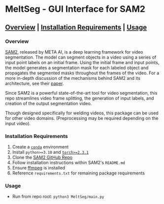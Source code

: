 # MeltSeg - GUI Interface for SAM2

## [Overview](#overview) | [Installation Requirements](#installation-requirements) | [Usage](#usage)

### Overview

[SAM2](https://github.com/facebookresearch/sam2), released by META AI, is a deep learning framework for video segmentation. The model can segment objects in a video using a series of input point labels on an initial frame. Using the initial frame and input points, the model generates a segmentation mask for each labeled object and propagates the segmented masks throughout the frames of the video. For a more in-depth discussion of the mechanisms behind SAM2 and its architecture, see their [paper](https://ai.meta.com/research/publications/sam-2-segment-anything-in-images-and-videos/).

Since SAM2 is a powerful state-of-the-art tool for video segmentation, this repo streamlines video frame splitting, the generation of input labels, and creation of the output segmentation video.

Though designed specifically for welding videos, this package can be used for other video domains. (Preprocessing may be required depending on the input video).

### Installation Requirements

1. Create a [`conda`](https://docs.conda.io/projects/conda/en/latest/user-guide/tasks/manage-environments.html) environment
2. Install `python>=3.10` and [`torch>=2.3.1`](https://pytorch.org/get-started/locally/)
3. Clone the [SAM2 GitHub Repo](https://github.com/facebookresearch/sam2)
4. Follow installation instructions within SAM2's `README.md`
5. Ensure [ffmpeg](https://anaconda.org/conda-forge/ffmpeg) is installed
6. Reference `requirements.txt` for remaining package requirements

### Usage

- Run from repo root: `python3 MeltSeg/main.py`

